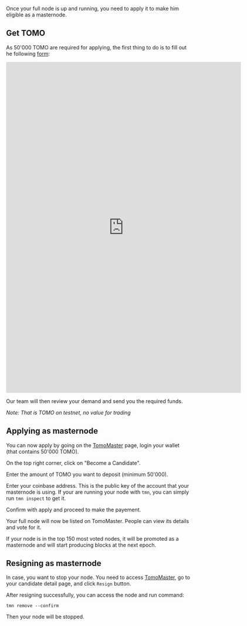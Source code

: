 
Once your full node is up and running, you need to apply it to make him eligible as a masternode.

## Get TOMO
As 50'000 TOMO are required for applying, the first thing to do is to fill out he following [form](https://docs.google.com/forms/d/183UxYRET9I183L7lFHCredjaTd9oj4kmf4UdH7eLNNs):

<iframe src="https://docs.google.com/forms/d/e/1FAIpQLSf0BiG8Rs5v4ItkwykgWUXsavLRZNA9W_EHTDis7klk5mNJnw/viewform?embedded=true" width="640" height="900" frameborder="0" marginheight="0" marginwidth="0">Loading...</iframe>

Our team will then review your demand and send you the required funds.

*Note: That is TOMO on testnet, no value for trading*

## Applying as masternode
You can now apply by going on the [TomoMaster](https://master.testnet.tomochain.com) page, login your wallet (that contains 50'000 TOMO).

On the top right corner, click on "Become a Candidate".

Enter the amount of TOMO you want to deposit (minimum 50'000).

Enter your coinbase address. This is the public key of the account that your masternode is using. If your are running your node with `tmn`, you can simply run `tmn inspect` to get it.

Confirm with apply and proceed to make the payement.

Your full node will now be listed on TomoMaster. People can view its details and vote for it.

If your node is in the top 150 most voted nodes, it will be promoted as a masternode and will start producing blocks at the next epoch.

## Resigning as masternode
In case, you want to stop your node. You need to access [TomoMaster](https://master.testnet.tomochain.com), go to your candidate detail page, and click `Resign` button.

After resigning successfully, you can access the node and run command:
```
tmn remove --confirm
```
Then your node will be stopped.
